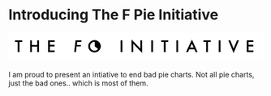 # Introducing The F Pie Initiative

<img src="/figure/fpie.png"/>

I am proud to present an intiative to end bad pie charts. Not all pie charts, just the bad ones.. which is most of them.

